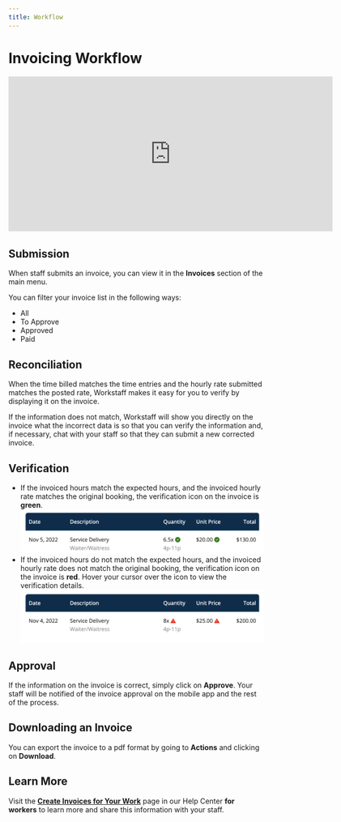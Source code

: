 ```yaml
---
title: Workflow
---
```


# Invoicing Workflow

<iframe width="640" height="306" src="https://www.loom.com/embed/7692605809734421bebc222443ffebf7" frameborder="0" webkitallowfullscreen mozallowfullscreen allowfullscreen></iframe>

## Submission

When staff submits an invoice, you can view it in the **Invoices** section of the main menu.

You can filter your invoice list in the following ways:
- All
- To Approve
- Approved
- Paid 

## Reconciliation

When the time billed matches the time entries and the hourly rate submitted matches the posted rate, Workstaff makes it easy for you to verify by displaying it on the invoice.

If the information does not match, Workstaff will show you directly on the invoice what the incorrect data is so that you can verify the information and, if necessary, chat with your staff so that they can submit a new corrected invoice.

## Verification
- If the invoiced hours match the expected hours, and the invoiced hourly rate matches the original booking, the verification icon on the invoice is **green**.
![match.png](./Images/match.png)
- If the invoiced hours do not match the expected hours, and the invoiced hourly rate does not match the original booking, the verification icon on the invoice is **red**. Hover your cursor over the icon to view the verification details.
![nomatch.png](./Images/nomatch.png)

## Approval

If the information on the invoice is correct, simply click on **Approve**. Your staff will be notified of the invoice approval on the mobile app and the rest of the process.

## Downloading an Invoice

You can export the invoice to a pdf format by going to **Actions** and clicking on **Download**.

## Learn More
Visit the [**Create Invoices for Your Work**](../../workers/invoices.md) page in our Help Center **for workers** to learn more and share this information with your staff. 
